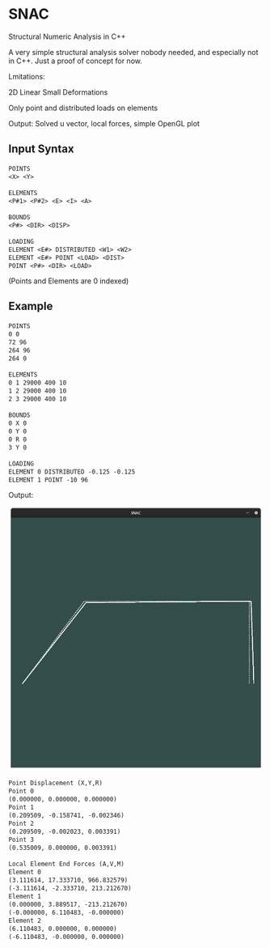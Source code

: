# SNAC

Structural Numeric Analysis in C++

A very simple structural analysis solver nobody needed, and especially not in C++. Just a proof of concept for now.

Lmitations:

2D Linear Small Deformations

Only point and distributed loads on elements

Output: Solved u vector, local forces, simple OpenGL plot

## Input Syntax
```
POINTS
<X> <Y>

ELEMENTS
<P#1> <P#2> <E> <I> <A>

BOUNDS
<P#> <DIR> <DISP>

LOADING
ELEMENT <E#> DISTRIBUTED <W1> <W2>
ELEMENT <E#> POINT <LOAD> <DIST>
POINT <P#> <DIR> <LOAD>
```
(Points and Elements are 0 indexed)



## Example

```
POINTS
0 0
72 96
264 96
264 0

ELEMENTS
0 1 29000 400 10
1 2 29000 400 10
2 3 29000 400 10

BOUNDS
0 X 0
0 Y 0
0 R 0
3 Y 0

LOADING
ELEMENT 0 DISTRIBUTED -0.125 -0.125
ELEMENT 1 POINT -10 96

```

Output:

![Example](res/Example.png)

```
Point Displacement (X,Y,R)
Point 0
(0.000000, 0.000000, 0.000000)
Point 1
(0.209509, -0.158741, -0.002346)
Point 2
(0.209509, -0.002023, 0.003391)
Point 3
(0.535009, 0.000000, 0.003391)

Local Element End Forces (A,V,M)
Element 0
(3.111614, 17.333710, 966.832579)
(-3.111614, -2.333710, 213.212670)
Element 1
(0.000000, 3.889517, -213.212670)
(-0.000000, 6.110483, -0.000000)
Element 2
(6.110483, 0.000000, 0.000000)
(-6.110483, -0.000000, 0.000000)

```
